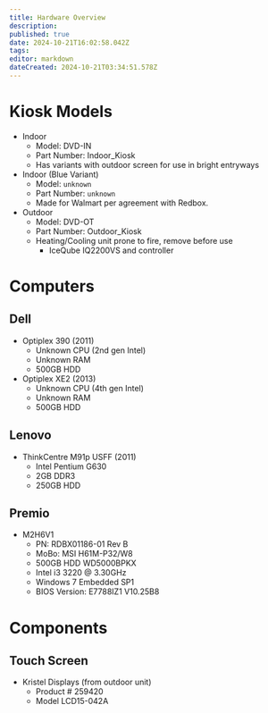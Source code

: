 ```yaml
---
title: Hardware Overview
description: 
published: true
date: 2024-10-21T16:02:58.042Z
tags: 
editor: markdown
dateCreated: 2024-10-21T03:34:51.578Z
---
```


# Kiosk Models
- Indoor
  - Model: DVD-IN
  - Part Number: Indoor_Kiosk
  - Has variants with outdoor screen for use in bright entryways
- Indoor (Blue Variant)
  - Model: `unknown`
  - Part Number: `unknown`
  - Made for Walmart per agreement with Redbox.
- Outdoor
  - Model: DVD-OT
  - Part Number: Outdoor_Kiosk
  - Heating/Cooling unit prone to fire, remove before use
  	- IceQube IQ2200VS and controller

# Computers

## Dell
- Optiplex 390 (2011)
  - Unknown CPU (2nd gen Intel)
  - Unknown RAM
  - 500GB HDD
- Optiplex XE2 (2013)
  - Unknown CPU (4th gen Intel)
  - Unknown RAM
  - 500GB HDD

## Lenovo
- ThinkCentre M91p USFF (2011)
  - Intel Pentium G630
  - 2GB DDR3
  - 250GB HDD
  
## Premio
- M2H6V1
   - PN: RDBX01186-01 Rev B
   - MoBo: MSI H61M-P32/W8
   - 500GB HDD WD5000BPKX
   - Intel i3 3220 @ 3.30GHz
   - Windows 7 Embedded SP1
   - BIOS Version: E7788IZ1 V10.25B8
   
 # Components
 ## Touch Screen
 - Kristel Displays (from outdoor unit)
    - Product # 259420
    - Model LCD15-042A